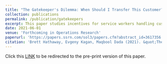 ```yaml
---
title: "The Gatekeeper's Dilemma: When Should I Transfer This Customer?"
collection: publications
permalink: /publication/gatekeepers
excerpt: This paper studies incentives for service workers handling customer service requests. We find that workers are able to incorporate congestion into their decisions - that is, they spend more time with customers when congestion is low, and less time when congestion is high. However, workers struggle to incorporate different components of compensation scheme, such as rewards for successful resolution, and costs for transfers.
date: 2021-06-01
venue: 'Forthcoming in Operations Research'
paperurl: 'https://papers.ssrn.com/sol3/papers.cfm?abstract_id=3617356'
citation: 'Brett Hathaway, Evgeny Kagan, Maqbool Dada (2021). &quot;The Gatekeeper’s Dilemma: When Should I Transfer This Customer?&quot; <i></i>.'
---
```

Click this  <a href="/files/GK1.pdf" target="_blank"><u>LINK</u></a>  to be redirected to the pre-print version of this paper.  